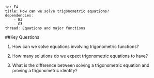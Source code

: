 ````
id: E4
title: How can we solve trigonometric equations?
dependencies:
    - E3
    - G3
thread: Equations and major functions
````
##Key Questions

1. How can we solve equations involving trigonometric functions?

1. How many solutions do we expect trigonometric equations to have?

1. What is the difference between solving a trigonometric equation and proving a trigonometric identity?
